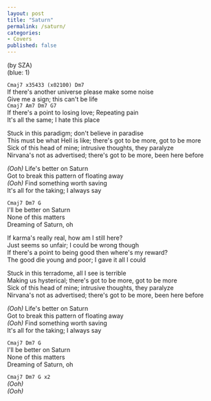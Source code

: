 ```yaml
---  
layout: post
title: "Saturn"
permalink: /saturn/
categories: 
- Covers
published: false
---
```


(by SZA)  
(blue: 1)

`Cmaj7 x35433 (x02100) Dm7`  
If there's another universe please make some noise  
Give me a sign; this can't be life  
`Cmaj7 Am7 Dm7 G7`  
If there's a point to losing love; Repeating pain  
It's all the same; I hate this place    

Stuck in this paradigm; don't believe in paradise  
This must be what Hell is like; there's got to be more, got to be more  
Sick of this head of mine; intrusive thoughts, they paralyze  
Nirvana's not as advertised; there's got to be more, been here before  

_(Ooh)_ Life's better on Saturn  
Got to break this pattern of floating away  
_(Ooh)_ Find something worth saving  
It's all for the taking; I always say  

`Cmaj7 Dm7 G`  
I'll be better on Saturn  
None of this matters  
Dreaming of Saturn, oh  

If karma's really real, how am I still here?  
Just seems so unfair; I could be wrong though  
If there's a point to being good then where's my reward?  
The good die young and poor; I gave it all I could  

Stuck in this terradome, all I see is terrible  
Making us hysterical; there's got to be more, got to be more  
Sick of this head of mine; intrusive thoughts, they paralyze  
Nirvana's not as advertised; there's got to be more, been here before  

_(Ooh)_ Life's better on Saturn  
Got to break this pattern of floating away  
_(Ooh)_ Find something worth saving  
It's all for the taking; I always say  

`Cmaj7 Dm7 G`  
I'll be better on Saturn  
None of this matters  
Dreaming of Saturn, oh

`Cmaj7 Dm7 G x2`    
_(Ooh)_  
_(Ooh)_  